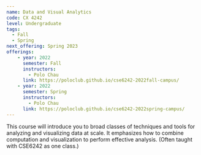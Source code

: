 ```yaml
---
name: Data and Visual Analytics
code: CX 4242
level: Undergraduate
tags: 
  - Fall
  - Spring
next_offering: Spring 2023
offerings:
    - year: 2022
      semester: Fall
      instructors: 
        - Polo Chau
      link: https://poloclub.github.io/cse6242-2022fall-campus/
    - year: 2022
      semester: Spring
      instructors: 
        - Polo Chau
      link: https://poloclub.github.io/cse6242-2022spring-campus/
---
```


This course will introduce you to broad classes of techniques and tools for analyzing and visualizing data at scale. It emphasizes how to combine computation and visualization to perform effective analysis. (Often taught with CSE6242 as one class.)
